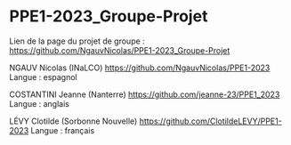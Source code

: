 # PPE1-2023_Groupe-Projet

Lien de la page du projet de groupe :
https://github.com/NgauvNicolas/PPE1-2023_Groupe-Projet

NGAUV Nicolas (INaLCO)
https://github.com/NgauvNicolas/PPE1-2023
Langue : espagnol

COSTANTINI Jeanne (Nanterre)
https://github.com/jeanne-23/PPE1_2023
Langue : anglais

LÉVY Clotilde (Sorbonne Nouvelle)
https://github.com/ClotildeLEVY/PPE1-2023
Langue : français
